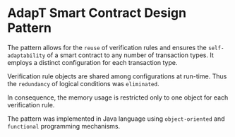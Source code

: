 # AdapT Smart Contract Design Pattern

The pattern allows for the ``reuse`` of verification rules and ensures the ``self-adaptability`` of a smart contract to any number of transaction types. It employs a distinct configuration for each transaction type.

Verification rule objects are shared among configurations at run-time. Thus the ``redundancy`` of logical conditions was ``eliminated``. 

In consequence, the memory usage is restricted only to one object for each verification rule. 

The pattern was implemented in Java language using ``object-oriented`` and ``functional`` programming mechanisms.
